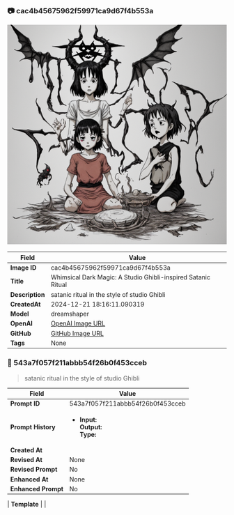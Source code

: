 

### 📷 cac4b45675962f59971ca9d67f4b553a 


![data.id](./cac4b45675962f59971ca9d67f4b553a.jpg)


| Field          | Value                                                                                                                     |
|----------------|---------------------------------------------------------------------------------------------------------------------------|
| **Image ID**             | cac4b45675962f59971ca9d67f4b553a                                                                                                             |
| **Title**           | Whimsical Dark Magic: A Studio Ghibli-inspired Satanic Ritual                                                                                                       |
| **Description**           | satanic ritual in the style of studio Ghibli                                                                                                       |
| **CreatedAt**        | 2024-12-21 18:16:11.090319                                                                                                        |
| **Model**        | dreamshaper                                                                                                        |
| **OpenAI**         | [OpenAI Image URL](http://192.168.1.85:8081/generated-images/b643659047110.png)                                                                                |
| **GitHub**         | [GitHub Image URL](https://raw.githubusercontent.com/Caneta-Silva/GODZ/refs/heads/main/images/cac4b45675962f59971ca9d67f4b553a/cac4b45675962f59971ca9d67f4b553a.jpg)                                                                                |
| **Tags**       | None                                                                                                                   |

### 📜 543a7f057f211abbb54f26b0f453cceb

> satanic ritual in the style of studio Ghibli

| Field          | Value                                                                                                                                                                      |
|----------------|----------------------------------------------------------------------------------------------------------------------------------------------------------------------------|
| **Prompt ID**  | 543a7f057f211abbb54f26b0f453cceb                                                                                                                                                            |
| **Prompt History** | <ul><li>**Input:**  <br> **Output:**  <br> **Type:** </li></ul> |
| **Created At** |                                                                                                                                                    |
| **Revised At** | None                                                                                                                                                   |
| **Revised Prompt** | No                                                                                                                                                                      |
| **Enhanced At** | None                                                                                                                                                  |
| **Enhanced Prompt** | No                                                                                                                                                                    |

| **Template**   |                                                                                                                                            |


